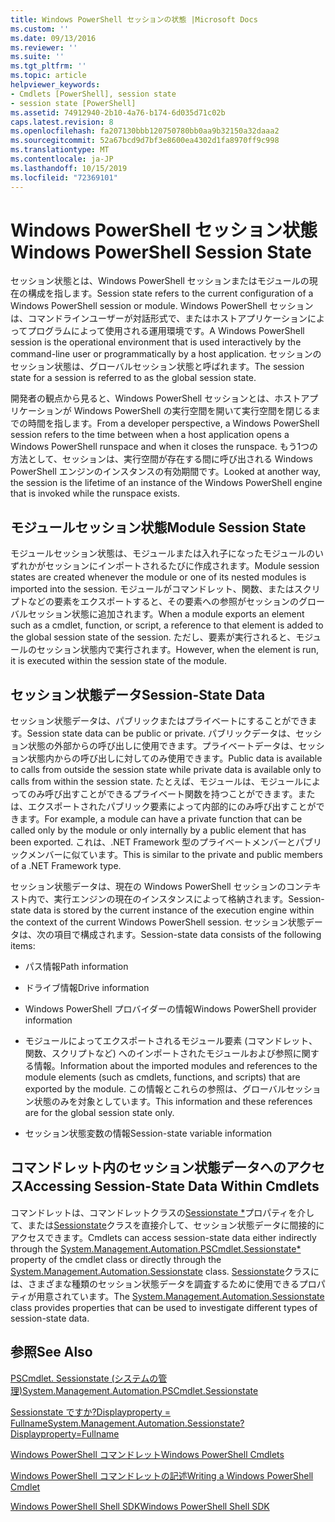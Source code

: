 ```yaml
---
title: Windows PowerShell セッションの状態 |Microsoft Docs
ms.custom: ''
ms.date: 09/13/2016
ms.reviewer: ''
ms.suite: ''
ms.tgt_pltfrm: ''
ms.topic: article
helpviewer_keywords:
- Cmdlets [PowerShell], session state
- session state [PowerShell]
ms.assetid: 74912940-2b10-4a76-b174-6d035d71c02b
caps.latest.revision: 8
ms.openlocfilehash: fa207130bbb120750780bb0aa9b32150a32daaa2
ms.sourcegitcommit: 52a67bcd9d7bf3e8600ea4302d1fa8970ff9c998
ms.translationtype: MT
ms.contentlocale: ja-JP
ms.lasthandoff: 10/15/2019
ms.locfileid: "72369101"
---
```

# <a name="windows-powershell-session-state"></a><span data-ttu-id="755de-102">Windows PowerShell セッション状態</span><span class="sxs-lookup"><span data-stu-id="755de-102">Windows PowerShell Session State</span></span>

<span data-ttu-id="755de-103">セッション状態とは、Windows PowerShell セッションまたはモジュールの現在の構成を指します。</span><span class="sxs-lookup"><span data-stu-id="755de-103">Session state refers to the current configuration of a Windows PowerShell session or module.</span></span> <span data-ttu-id="755de-104">Windows PowerShell セッションは、コマンドラインユーザーが対話形式で、またはホストアプリケーションによってプログラムによって使用される運用環境です。</span><span class="sxs-lookup"><span data-stu-id="755de-104">A Windows PowerShell session is the operational environment that is used interactively by the command-line user or programmatically by a host application.</span></span> <span data-ttu-id="755de-105">セッションのセッション状態は、グローバルセッション状態と呼ばれます。</span><span class="sxs-lookup"><span data-stu-id="755de-105">The session state for a session is referred to as the global session state.</span></span>

<span data-ttu-id="755de-106">開発者の観点から見ると、Windows PowerShell セッションとは、ホストアプリケーションが Windows PowerShell の実行空間を開いて実行空間を閉じるまでの時間を指します。</span><span class="sxs-lookup"><span data-stu-id="755de-106">From a developer perspective, a Windows PowerShell session refers to the time between when a host application opens a Windows PowerShell runspace and when it closes the runspace.</span></span> <span data-ttu-id="755de-107">もう1つの方法として、セッションは、実行空間が存在する間に呼び出される Windows PowerShell エンジンのインスタンスの有効期間です。</span><span class="sxs-lookup"><span data-stu-id="755de-107">Looked at another way, the session is the lifetime of an instance of the Windows PowerShell engine that is invoked while the runspace exists.</span></span>

## <a name="module-session-state"></a><span data-ttu-id="755de-108">モジュールセッション状態</span><span class="sxs-lookup"><span data-stu-id="755de-108">Module Session State</span></span>

<span data-ttu-id="755de-109">モジュールセッション状態は、モジュールまたは入れ子になったモジュールのいずれかがセッションにインポートされるたびに作成されます。</span><span class="sxs-lookup"><span data-stu-id="755de-109">Module session states are created whenever the module or one of its nested modules is imported into the session.</span></span> <span data-ttu-id="755de-110">モジュールがコマンドレット、関数、またはスクリプトなどの要素をエクスポートすると、その要素への参照がセッションのグローバルセッション状態に追加されます。</span><span class="sxs-lookup"><span data-stu-id="755de-110">When a module exports an element such as a cmdlet, function, or script, a reference to that element is added to the global session state of the session.</span></span> <span data-ttu-id="755de-111">ただし、要素が実行されると、モジュールのセッション状態内で実行されます。</span><span class="sxs-lookup"><span data-stu-id="755de-111">However, when the element is run, it is executed within the session state of the module.</span></span>

## <a name="session-state-data"></a><span data-ttu-id="755de-112">セッション状態データ</span><span class="sxs-lookup"><span data-stu-id="755de-112">Session-State Data</span></span>

<span data-ttu-id="755de-113">セッション状態データは、パブリックまたはプライベートにすることができます。</span><span class="sxs-lookup"><span data-stu-id="755de-113">Session state data can be public or private.</span></span> <span data-ttu-id="755de-114">パブリックデータは、セッション状態の外部からの呼び出しに使用できます。プライベートデータは、セッション状態内からの呼び出しに対してのみ使用できます。</span><span class="sxs-lookup"><span data-stu-id="755de-114">Public data is available to calls from outside the session state while private data is available only to calls from within the session state.</span></span> <span data-ttu-id="755de-115">たとえば、モジュールは、モジュールによってのみ呼び出すことができるプライベート関数を持つことができます。または、エクスポートされたパブリック要素によって内部的にのみ呼び出すことができます。</span><span class="sxs-lookup"><span data-stu-id="755de-115">For example, a module can have a private function that can be called only by the module or only internally by a public element that has been exported.</span></span> <span data-ttu-id="755de-116">これは、.NET Framework 型のプライベートメンバーとパブリックメンバーに似ています。</span><span class="sxs-lookup"><span data-stu-id="755de-116">This is similar to the private and public members of a .NET Framework type.</span></span>

<span data-ttu-id="755de-117">セッション状態データは、現在の Windows PowerShell セッションのコンテキスト内で、実行エンジンの現在のインスタンスによって格納されます。</span><span class="sxs-lookup"><span data-stu-id="755de-117">Session-state data is stored by the current instance of the execution engine within the context of the current Windows PowerShell session.</span></span> <span data-ttu-id="755de-118">セッション状態データは、次の項目で構成されます。</span><span class="sxs-lookup"><span data-stu-id="755de-118">Session-state data consists of the following items:</span></span>

- <span data-ttu-id="755de-119">パス情報</span><span class="sxs-lookup"><span data-stu-id="755de-119">Path information</span></span>

- <span data-ttu-id="755de-120">ドライブ情報</span><span class="sxs-lookup"><span data-stu-id="755de-120">Drive information</span></span>

- <span data-ttu-id="755de-121">Windows PowerShell プロバイダーの情報</span><span class="sxs-lookup"><span data-stu-id="755de-121">Windows PowerShell provider information</span></span>

- <span data-ttu-id="755de-122">モジュールによってエクスポートされるモジュール要素 (コマンドレット、関数、スクリプトなど) へのインポートされたモジュールおよび参照に関する情報。</span><span class="sxs-lookup"><span data-stu-id="755de-122">Information about the imported modules and references to the module elements (such as cmdlets, functions, and scripts) that are exported by the module.</span></span> <span data-ttu-id="755de-123">この情報とこれらの参照は、グローバルセッション状態のみを対象としています。</span><span class="sxs-lookup"><span data-stu-id="755de-123">This information and these references are for the global session state only.</span></span>

- <span data-ttu-id="755de-124">セッション状態変数の情報</span><span class="sxs-lookup"><span data-stu-id="755de-124">Session-state variable information</span></span>

## <a name="accessing-session-state-data-within-cmdlets"></a><span data-ttu-id="755de-125">コマンドレット内のセッション状態データへのアクセス</span><span class="sxs-lookup"><span data-stu-id="755de-125">Accessing Session-State Data Within Cmdlets</span></span>

<span data-ttu-id="755de-126">コマンドレットは、コマンドレットクラスの[Sessionstate \*](/dotnet/api/System.Management.Automation.PSCmdlet.SessionState)プロパティを介して、または[Sessionstate](/dotnet/api/System.Management.Automation.SessionState)クラスを直接介して、セッション状態データに間接的にアクセスできます。</span><span class="sxs-lookup"><span data-stu-id="755de-126">Cmdlets can access session-state data either indirectly through the [System.Management.Automation.PSCmdlet.Sessionstate\*](/dotnet/api/System.Management.Automation.PSCmdlet.SessionState) property of the cmdlet class or directly through the [System.Management.Automation.Sessionstate](/dotnet/api/System.Management.Automation.SessionState) class.</span></span> <span data-ttu-id="755de-127">[Sessionstate](/dotnet/api/System.Management.Automation.SessionState)クラスには、さまざまな種類のセッション状態データを調査するために使用できるプロパティが用意されています。</span><span class="sxs-lookup"><span data-stu-id="755de-127">The [System.Management.Automation.Sessionstate](/dotnet/api/System.Management.Automation.SessionState) class provides properties that can be used to investigate different types of session-state data.</span></span>

## <a name="see-also"></a><span data-ttu-id="755de-128">参照</span><span class="sxs-lookup"><span data-stu-id="755de-128">See Also</span></span>

[<span data-ttu-id="755de-129">PSCmdlet. Sessionstate (システムの管理)</span><span class="sxs-lookup"><span data-stu-id="755de-129">System.Management.Automation.PSCmdlet.Sessionstate</span></span>](/dotnet/api/System.Management.Automation.PSCmdlet.SessionState)

[<span data-ttu-id="755de-130">Sessionstate ですか?Displayproperty = Fullname</span><span class="sxs-lookup"><span data-stu-id="755de-130">System.Management.Automation.Sessionstate?Displayproperty=Fullname</span></span>](/dotnet/api/System.Management.Automation.SessionState)

[<span data-ttu-id="755de-131">Windows PowerShell コマンドレット</span><span class="sxs-lookup"><span data-stu-id="755de-131">Windows PowerShell Cmdlets</span></span>](./cmdlet-overview.md)

[<span data-ttu-id="755de-132">Windows PowerShell コマンドレットの記述</span><span class="sxs-lookup"><span data-stu-id="755de-132">Writing a Windows PowerShell Cmdlet</span></span>](./writing-a-windows-powershell-cmdlet.md)

[<span data-ttu-id="755de-133">Windows PowerShell Shell SDK</span><span class="sxs-lookup"><span data-stu-id="755de-133">Windows PowerShell Shell SDK</span></span>](../windows-powershell-reference.md)
